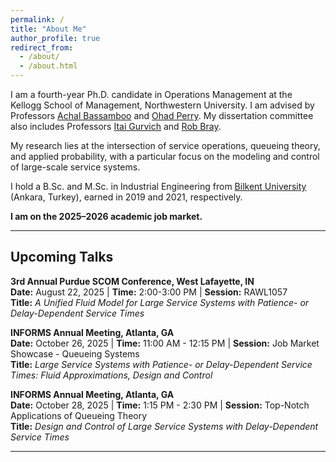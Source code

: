 ```yaml
---
permalink: /
title: "About Me"
author_profile: true
redirect_from: 
  - /about/
  - /about.html
---
```


I am a fourth-year Ph.D. candidate in Operations Management at the Kellogg School of Management, Northwestern University. I am advised by Professors [Achal Bassamboo](https://www.kellogg.northwestern.edu/faculty/directory/bassamboo_achal/) and [Ohad Perry](https://people.smu.edu/operry/homepage/). My dissertation committee also includes Professors [Itai Gurvich](https://www.kellogg.northwestern.edu/faculty/directory/gurvich_itai.aspx) and [Rob Bray](https://www.kellogg.northwestern.edu/faculty/directory/bray_robert/).

My research lies at the intersection of service operations, queueing theory, and applied probability, with a particular focus on the modeling and control of large-scale service systems.

I hold a B.Sc. and M.Sc. in Industrial Engineering from [Bilkent University](https://w3.ie.bilkent.edu.tr/en/) (Ankara, Turkey), earned in 2019 and 2021, respectively.

**I am on the 2025–2026 academic job market.**

---

## Upcoming Talks

**3rd Annual Purdue SCOM Conference, West Lafayette, IN**  
**Date:** August 22, 2025 | **Time:** 2:00-3:00 PM | **Session:** RAWL1057    
**Title:** *A Unified Fluid Model for Large Service Systems with Patience- or Delay-Dependent Service Times*

**INFORMS Annual Meeting, Atlanta, GA**  
**Date:** October 26, 2025 | **Time:** 11:00 AM - 12:15 PM | **Session:** Job Market Showcase - Queueing Systems  
**Title:** *Large Service Systems with Patience- or Delay-Dependent Service Times: Fluid Approximations, Design and Control*

**INFORMS Annual Meeting, Atlanta, GA**  
**Date:** October 28, 2025 | **Time:** 1:15 PM - 2:30 PM | **Session:** Top-Notch Applications of Queueing Theory  
**Title:** *Design and Control of Large Service Systems with Delay-Dependent Service Times*  


---
